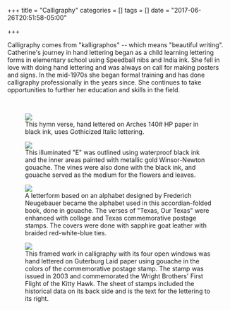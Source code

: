 +++
title = "Calligraphy"
categories = []
tags = []
date = "2017-06-26T20:51:58-05:00"

+++

Calligraphy comes from "kalligraphos" -- which means "beautiful writing". 
Catherine's journey in hand lettering began as a child learning lettering forms in elementary school using Speedball nibs and India ink. 
She fell in love with doing hand lettering and was always on call for making posters and signs. 
In the mid-1970s she began formal training and has done calligraphy professionally in the years since. 
She continues to take opportunities to further her education and skills in the field.
											
<br />

<div class="row">
    <div class="col-md-3">
        <figure class="figure">
            <img class="img-responsive" src="/images/calligraphy-01-gothicized-italic-poem-framed.jpg">
            <figcaption>
                This hymn verse, hand lettered on Arches 140# HP paper in black ink, uses Gothicized Italic lettering.
            </figcaption>
        </figure>
    </div>
    <div class="col-md-3">
       <figure class="figure">
            <img class="img-responsive" src="/images/calligraphy-02-illuminated-e.jpg">
            <figcaption>
                This illuminated "E" was outlined using waterproof black ink and the inner areas painted with metallic gold 
                Winsor-Newton gouache. The vines were also done with the black ink, and gouache served as the medium for the 
                flowers and leaves.
            </figcaption>
        </figure>
     </div>
    <div class="col-md-3">
        <figure class="figure">
            <img class="img-responsive" src="/images/calligraphy-03-accordion.jpg">
            <figcaption>
                A letterform based on an alphabet designed by Frederich Neugebauer became the alphabet used in this 
                accordian-folded book, done in gouache. The verses of "Texas, Our Texas" were enhanced with collage and Texas 
                commemorative postage stamps. The covers were done with sapphire goat leather with braided red-white-blue ties.
            </figcaption>
        </figure>
    </div>
    <div class="col-md-3">
        <figure class="figure">
            <img class="img-responsive" src="/images/calligraphy-04-first-flight.jpg">
            <figcaption>
                This framed work in calligraphy with its four open windows was hand lettered on Guterburg Laid paper 
                using gouache in the colors of the commemorative postage stamp. The stamp was issued in 2003 and 
                commemorated the Wright Brothers' First Flight of the Kitty Hawk. The sheet of stamps included the historical 
                data on its back side and is the text for the lettering to its right.
            </figcaption>
        </figure>
    </div>
</div>